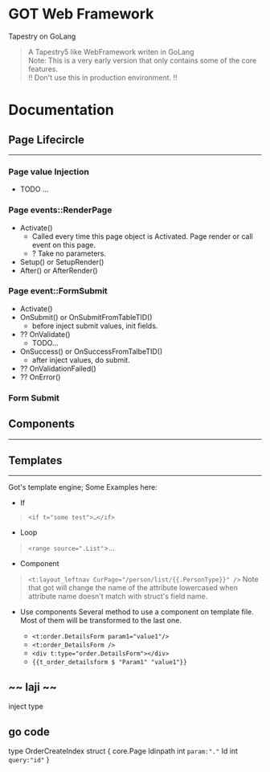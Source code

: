 GOT Web Framework
==================
  Tapestry on GoLang

> A Tapestry5 like WebFramework writen in GoLang<br>
> Note: This is a very early version that only contains some of the core features.<br>
> !! Don't use this in production environment. !!<br>



Documentation
==============

## Page Lifecircle
-------------------

### Page value Injection
+ TODO …

### Page events::RenderPage
+ Activate()
  - Called every time this page object is Activated. Page render or call event on this page.<br>
  - ? Take no parameters.
+ Setup() or SetupRender()
+ After() or AfterRender()

### Page event::FormSubmit
+ Activate()
+ OnSubmit() or OnSubmitFromTableTID()
  - before inject submit values, init fields.
+ ?? OnValidate()
  - TODO…
+ OnSuccess() or OnSuccessFromTalbeTID()
  - after inject values, do submit.
+ ?? OnValidationFailed()
+ ?? OnError()

### Form Submit


## Components
-------------


## Templates
------------

Got's template engine;
Some Examples here:

- If
> `<if t="some test">…</if>`

- Loop
> `<range source=".List"`>…</range>

- Component
> `<t:layout_leftnav CurPage="/person/list/{{.PersonType}}" />`
	Note that got will change the name of the attribute lowercased
	when attribute name doesn't match with struct's field name.

- Use components
Several method to use a component on template file. Most of them 
will be transformed to the last one.

	- `<t:order.DetailsForm param1="value1"/>`
	- `<t:order_DetailsForm />`
	- `<div t:type="order.DetailsForm"></div>`
	- `{{t_order_detailsform $ "Param1" "value1"}}`








~~ laji ~~
-------------------------------------------------------------------------



inject type

## go code
type OrderCreateIndex struct {
	core.Page
	Idinpath int `param:"."`
    Id int `query:"id"`
}


#####
